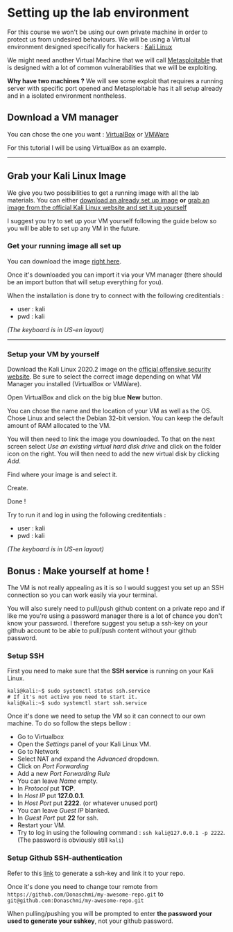 # Setting up the lab environment

For this course we won't be using our own private machine in order to protect us from undesired behaviours. We will be using a Virtual environment designed specifically for hackers : [Kali Linux](https://www.kali.org/)

We might need another Virtual Machine that we will call [Metasploitable](https://docs.rapid7.com/metasploit/metasploitable-2/) that is designed with a lot of common vulnerabilities that we will be exploiting.

**Why have two machines ?** We will see some exploit that requires a running server with specific port opened and Metasploitable has it all setup already and in a isolated environment nontheless.

## Download a VM manager

You can chose the one you want : [VirtualBox](https://www.virtualbox.org/wiki/Downloads) or [VMWare](https://www.vmware.com/products/workstation-player/workstation-player-evaluation.html)

For this tutorial I will be using VirtualBox as an example.

---
## Grab your Kali Linux Image

We give you two possibilities to get a running image with all the lab materials.  You can either [download an already set up image](#get-your-running-image-all-set-up) **or** [grab an image from the official Kali Linux website and set it up yourself](#setup-your-vm-by-yourself)

I suggest you try to set up your VM yourself following the guide below so you will be able to set up any VM in the future.

### Get your running image all set up

You can download the image [right here](/).

Once it's downloaded you can import it via your VM manager (there should be an import button that will setup everything for you).

When the installation is done try to connect with the following creditentials :
* user : kali
* pwd : kali

*(The keyboard is in US-en layout)*

---

### Setup your VM by yourself
Download the Kali Linux 2020.2 image on the [official offensive security website](https://www.offensive-security.com/kali-linux-vm-vmware-virtualbox-image-download/#1572305786534-030ce714-cc3b). Be sure to select the correct image depending on what VM Manager you installed (VirtualBox or VMWare).

Open VirtualBox and click on the big blue **New** button.

You can chose the name and the location of your VM as well as the OS. Chose Linux and select the Debian 32-bit version. You can keep the default amount of RAM allocated to the VM.

You will then need to link the image you downloaded. To that on the next screen select *Use an existing virtual hard disk drive* and click on the folder icon on the right. You will then need to add the new virtual disk by clicking *Add*.

Find where your image is and select it.

Create.

Done !

Try to run it and log in using the following creditentials : 
* user : kali
* pwd : kali

*(The keyboard is in US-en layout)*

## Bonus : Make yourself at home !

The VM is not really appealing as it is so I would suggest you set up an SSH connection so you can work easily via your terminal.

You will also surely need to pull/push github content on a private repo and if like me you're using a password manager there is a lot of chance you don't know your password. I therefore suggest you setup a ssh-key on your github account to be able to pull/push content without your github password.

### Setup SSH
First you need to make sure that the **SSH service** is running on your Kali Linux. 
```console
kali@kali:~$ sudo systemctl status ssh.service
# If it's not active you need to start it.
kali@kali:~$ sudo systemctl start ssh.service
```

Once it's done we need to setup the VM so it can connect to our own machine. To do so follow the steps bellow :

- Go to Virtualbox
- Open the *Settings* panel of your Kali Linux VM.
- Go to Network
- Select NAT and expand the *Advanced* dropdown.
- Click on *Port Forwarding*
- Add a new *Port Forwarding Rule* 
- You can leave *Name* empty. 
- In *Protocol* put **TCP**. 
- In *Host IP* put **127.0.0.1**. 
- In *Host Port* put **2222**. (or whatever unused port)
- You can leave *Guest IP* blanked.
- In *Guest Port* put **22** for ssh.
- Restart your VM.
- Try to log in using the following command : `ssh kali@127.0.0.1 -p 2222`. (The password is obviously still `kali`)

### Setup Github SSH-authentication

Refer to this [link](https://docs.github.com/en/github/authenticating-to-github/generating-a-new-ssh-key-and-adding-it-to-the-ssh-agent) to generate a ssh-key and link it to your repo.

Once it's done you need to change tour remote from `https://github.com/Donaschmi/my-awesome-repo.git` to `git@github.com:Donaschmi/my-awesome-repo.git`

When pulling/pushing you will be prompted to enter **the password your used to generate your sshkey**, not your github password.
